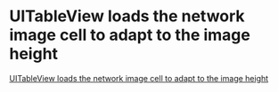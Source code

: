 # UITableView loads the network image cell to adapt to the image height
[UITableView loads the network image cell to adapt to the image height](https://aiwithcloud.com/2022/09/16/uitableview_loads_the_network_image_cell_to_adapt_to_the_image_height/)